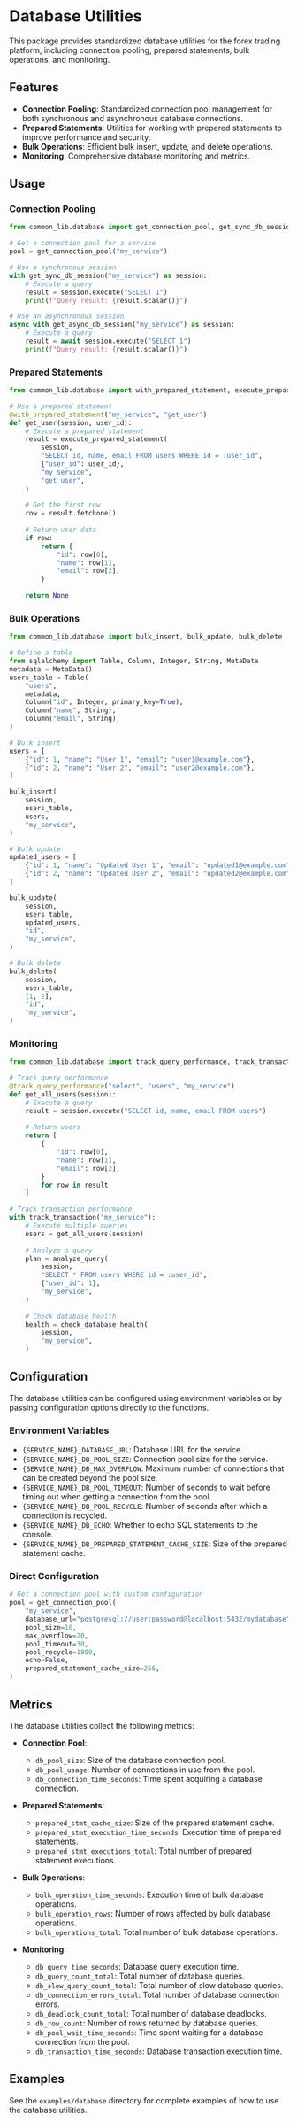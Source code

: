 # Database Utilities

This package provides standardized database utilities for the forex trading platform, including connection pooling, prepared statements, bulk operations, and monitoring.

## Features

- **Connection Pooling**: Standardized connection pool management for both synchronous and asynchronous database connections.
- **Prepared Statements**: Utilities for working with prepared statements to improve performance and security.
- **Bulk Operations**: Efficient bulk insert, update, and delete operations.
- **Monitoring**: Comprehensive database monitoring and metrics.

## Usage

### Connection Pooling

```python
from common_lib.database import get_connection_pool, get_sync_db_session, get_async_db_session

# Get a connection pool for a service
pool = get_connection_pool("my_service")

# Use a synchronous session
with get_sync_db_session("my_service") as session:
    # Execute a query
    result = session.execute("SELECT 1")
    print(f"Query result: {result.scalar()}")

# Use an asynchronous session
async with get_async_db_session("my_service") as session:
    # Execute a query
    result = await session.execute("SELECT 1")
    print(f"Query result: {result.scalar()}")
```

### Prepared Statements

```python
from common_lib.database import with_prepared_statement, execute_prepared_statement

# Use a prepared statement
@with_prepared_statement("my_service", "get_user")
def get_user(session, user_id):
    # Execute a prepared statement
    result = execute_prepared_statement(
        session,
        "SELECT id, name, email FROM users WHERE id = :user_id",
        {"user_id": user_id},
        "my_service",
        "get_user",
    )
    
    # Get the first row
    row = result.fetchone()
    
    # Return user data
    if row:
        return {
            "id": row[0],
            "name": row[1],
            "email": row[2],
        }
    
    return None
```

### Bulk Operations

```python
from common_lib.database import bulk_insert, bulk_update, bulk_delete

# Define a table
from sqlalchemy import Table, Column, Integer, String, MetaData
metadata = MetaData()
users_table = Table(
    "users",
    metadata,
    Column("id", Integer, primary_key=True),
    Column("name", String),
    Column("email", String),
)

# Bulk insert
users = [
    {"id": 1, "name": "User 1", "email": "user1@example.com"},
    {"id": 2, "name": "User 2", "email": "user2@example.com"},
]

bulk_insert(
    session,
    users_table,
    users,
    "my_service",
)

# Bulk update
updated_users = [
    {"id": 1, "name": "Updated User 1", "email": "updated1@example.com"},
    {"id": 2, "name": "Updated User 2", "email": "updated2@example.com"},
]

bulk_update(
    session,
    users_table,
    updated_users,
    "id",
    "my_service",
)

# Bulk delete
bulk_delete(
    session,
    users_table,
    [1, 2],
    "id",
    "my_service",
)
```

### Monitoring

```python
from common_lib.database import track_query_performance, track_transaction, analyze_query, check_database_health

# Track query performance
@track_query_performance("select", "users", "my_service")
def get_all_users(session):
    # Execute a query
    result = session.execute("SELECT id, name, email FROM users")
    
    # Return users
    return [
        {
            "id": row[0],
            "name": row[1],
            "email": row[2],
        }
        for row in result
    ]

# Track transaction performance
with track_transaction("my_service"):
    # Execute multiple queries
    users = get_all_users(session)
    
    # Analyze a query
    plan = analyze_query(
        session,
        "SELECT * FROM users WHERE id = :user_id",
        {"user_id": 1},
        "my_service",
    )
    
    # Check database health
    health = check_database_health(
        session,
        "my_service",
    )
```

## Configuration

The database utilities can be configured using environment variables or by passing configuration options directly to the functions.

### Environment Variables

- `{SERVICE_NAME}_DATABASE_URL`: Database URL for the service.
- `{SERVICE_NAME}_DB_POOL_SIZE`: Connection pool size for the service.
- `{SERVICE_NAME}_DB_MAX_OVERFLOW`: Maximum number of connections that can be created beyond the pool size.
- `{SERVICE_NAME}_DB_POOL_TIMEOUT`: Number of seconds to wait before timing out when getting a connection from the pool.
- `{SERVICE_NAME}_DB_POOL_RECYCLE`: Number of seconds after which a connection is recycled.
- `{SERVICE_NAME}_DB_ECHO`: Whether to echo SQL statements to the console.
- `{SERVICE_NAME}_DB_PREPARED_STATEMENT_CACHE_SIZE`: Size of the prepared statement cache.

### Direct Configuration

```python
# Get a connection pool with custom configuration
pool = get_connection_pool(
    "my_service",
    database_url="postgresql://user:password@localhost:5432/mydatabase",
    pool_size=10,
    max_overflow=20,
    pool_timeout=30,
    pool_recycle=1800,
    echo=False,
    prepared_statement_cache_size=256,
)
```

## Metrics

The database utilities collect the following metrics:

- **Connection Pool**:
  - `db_pool_size`: Size of the database connection pool.
  - `db_pool_usage`: Number of connections in use from the pool.
  - `db_connection_time_seconds`: Time spent acquiring a database connection.

- **Prepared Statements**:
  - `prepared_stmt_cache_size`: Size of the prepared statement cache.
  - `prepared_stmt_execution_time_seconds`: Execution time of prepared statements.
  - `prepared_stmt_executions_total`: Total number of prepared statement executions.

- **Bulk Operations**:
  - `bulk_operation_time_seconds`: Execution time of bulk database operations.
  - `bulk_operation_rows`: Number of rows affected by bulk database operations.
  - `bulk_operations_total`: Total number of bulk database operations.

- **Monitoring**:
  - `db_query_time_seconds`: Database query execution time.
  - `db_query_count_total`: Total number of database queries.
  - `db_slow_query_count_total`: Total number of slow database queries.
  - `db_connection_errors_total`: Total number of database connection errors.
  - `db_deadlock_count_total`: Total number of database deadlocks.
  - `db_row_count`: Number of rows returned by database queries.
  - `db_pool_wait_time_seconds`: Time spent waiting for a database connection from the pool.
  - `db_transaction_time_seconds`: Database transaction execution time.

## Examples

See the `examples/database` directory for complete examples of how to use the database utilities.
